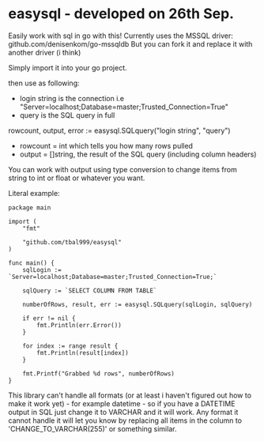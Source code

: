 # easysql - developed on 26th Sep.
Easily work with sql in go with this!
Currently uses the MSSQL driver: github.com/denisenkom/go-mssqldb
But you can fork it and replace it with another driver (i think)

Simply import it into your go project.

then use as following:
- login string is the connection i.e "Server=localhost;Database=master;Trusted_Connection=True"
- query is the SQL query in full
 
rowcount, output, error := easysql.SQLquery("login string", "query")

- rowcount = int which tells you how many rows pulled
- output = []string, the result of the SQL query (including column headers)

You can work with output using type conversion to change items from string to int or float or whatever you want.

Literal example:

```
package main

import (
	"fmt"

	"github.com/tbal999/easysql"
)

func main() {
	sqlLogin := `Server=localhost;Database=master;Trusted_Connection=True;`

	sqlQuery := `SELECT COLUMN FROM TABLE`

	numberOfRows, result, err := easysql.SQLquery(sqlLogin, sqlQuery)

	if err != nil {
		fmt.Println(err.Error())
	}

	for index := range result {
		fmt.Println(result[index])
	}

	fmt.Printf("Grabbed %d rows", numberOfRows)
}
```

This library can't handle all formats (or at least i haven't figured out how to make it work yet) - for example datetime - so if you have a DATETIME output in SQL just change it to VARCHAR and it will work.
Any format it cannot handle it will let you know by replacing all items in the column to 'CHANGE_TO_VARCHAR(255)' or something similar.



